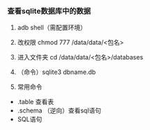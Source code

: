 ### 查看sqlite数据库中的数据

1. adb shell（需配置环境）

2. 改权限 chmod 777 /data/data/<包名>

3. 进入文件夹 cd /data/data/<包名>/databases

4. （命令）sqlite3 dbname.db

5. 常用命令
  + .table 查看表
  + .schema （逆向）查看sql语句
  + SQL语句
